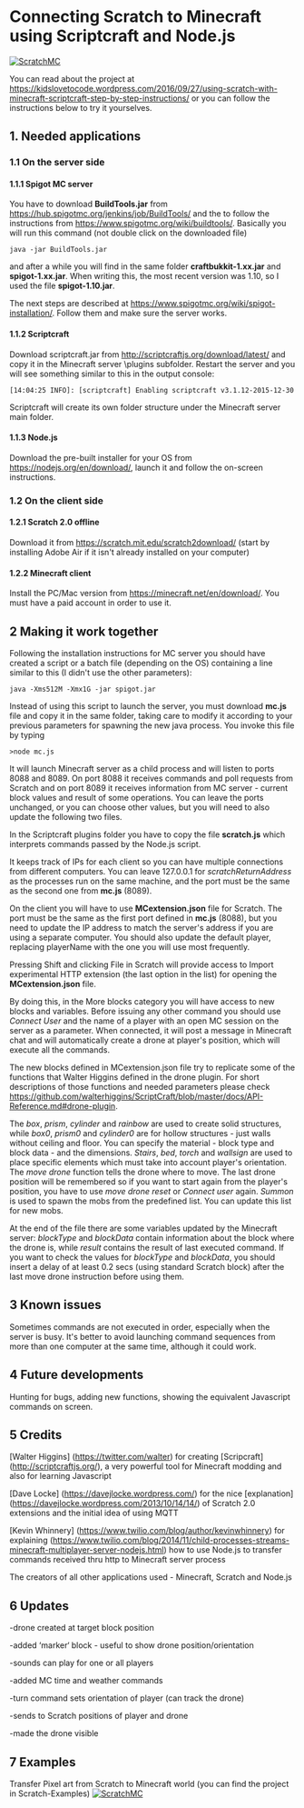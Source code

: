 # Connecting Scratch to Minecraft using Scriptcraft and Node.js #
[![ScratchMC](http://i.imgur.com/xBu7vIZ.png)](https://www.youtube.com/watch?v=VoJbqqw680c)

You can read about the project at https://kidslovetocode.wordpress.com/2016/09/27/using-scratch-with-minecraft-scriptcraft-step-by-step-instructions/ or you can follow the instructions below to try it yourselves.

## 1. Needed applications ##

### 1.1 On the server side ###

#### 1.1.1 Spigot MC server ####

You have to download __BuildTools.jar__ from https://hub.spigotmc.org/jenkins/job/BuildTools/ and the to follow the instructions from https://www.spigotmc.org/wiki/buildtools/. Basically you will run this command (not double click on the downloaded file)
	
	java -jar BuildTools.jar

and after a while you will find in the same folder __craftbukkit-1.xx.jar__ and __spigot-1.xx.jar__. When writing this, the most recent version was 1.10, so I used the file __spigot-1.10.jar__.

The next steps are described at https://www.spigotmc.org/wiki/spigot-installation/. Follow them and make sure the server works.

#### 1.1.2 Scriptcraft ####

Download scriptcraft.jar from http://scriptcraftjs.org/download/latest/ and copy it in the Minecraft server \plugins subfolder.
Restart the server and you will see something similar to this in the output console:

	[14:04:25 INFO]: [scriptcraft] Enabling scriptcraft v3.1.12-2015-12-30

Scriptcraft will create its own folder structure under the Minecraft server main folder.

#### 1.1.3 Node.js ####

Download the pre-built installer for your OS from https://nodejs.org/en/download/, launch it and follow the on-screen instructions.

### 1.2 On the client side ###
#### 1.2.1 Scratch 2.0 offline ####

Download it from https://scratch.mit.edu/scratch2download/  (start by installing Adobe Air if it isn't already installed on your computer)

#### 1.2.2 Minecraft client ####

Install the PC/Mac version from https://minecraft.net/en/download/. You must have a paid account in order to use it.

## 2 Making it work together ##

Following the installation instructions for MC server you should have created a script or a batch file (depending on the OS) containing a line similar to this (I didn't use the other parameters):

	java -Xms512M -Xmx1G -jar spigot.jar

Instead of using this script to launch the server, you must download __mc.js__ file and copy it in the same folder, taking care to modify it according to your previous parameters for spawning the new java process. You invoke this file by typing

	>node mc.js

It will launch Minecraft server as a child process and will listen to ports 8088 and 8089. On port 8088 it receives commands and poll requests from Scratch and on port 8089 it receives information from MC server - current block values and result of some operations. You can leave the ports unchanged, or you can choose other values, but you will need to also update the following two files.

In the Scriptcraft plugins folder you have to copy the file __scratch.js__ which interprets commands passed by the Node.js script.

It keeps track of IPs for each client so you can have multiple connections from different computers. You can leave 127.0.0.1 for _scratchReturnAddress_ as the processes run on the same machine, and the port must be the same as the second one from __mc.js__ (8089).

On the client you will have to use __MCextension.json__ file for Scratch. The port must be the same as the first port defined in __mc.js__ (8088), but you need to update the IP address to match the server's address if you are using a separate computer. You should also update the default player, replacing playerName with the one you will use most frequently.


Pressing Shift and clicking File in Scratch will provide access to Import experimental HTTP extension (the last option in the list) for opening the __MCextension.json__ file.

By doing this, in the More blocks category you will have access to new blocks and variables. Before issuing any other command you should use _Connect User_ and the name of a player with an open MC session on the server as a parameter. When connected, it will post a message in Minecraft chat and will automatically create a drone at player's position, which will execute all the commands.

The new blocks defined in MCextension.json file try to replicate some of the functions that Walter Higgins defined in the drone plugin. For short descriptions of those functions and needed parameters please check https://github.com/walterhiggins/ScriptCraft/blob/master/docs/API-Reference.md#drone-plugin.

The _box_, _prism_, _cylinder_ and _rainbow_ are used to create solid structures, while _box0_, _prism0_ and  _cylinder0_  are for hollow structures - just walls without ceiling and floor. You can specify the material - block type and block data - and the dimensions.
_Stairs_, _bed_, _torch_ and _wallsign_ are used to place specific elements which must take into account player's orientation.
The _move drone_ function tells the drone where to move. The last drone position will be remembered so if you want to start again from the player's position, you have to use _move drone reset_ or _Connect user_ again.
_Summon_ is used to spawn the mobs from the predefined list. You can update this list for new mobs.

At the end of the file there are some variables updated by the Minecraft server:  _blockType_ and _blockData_ contain information about the block where the drone is, while _result_ contains the result of last executed command.
If you want to check the values for _blockType_ and _blockData_, you should insert a delay of at least 0.2 secs (using standard Scratch block) after the last move drone instruction before using them.

## 3 Known issues ##

Sometimes commands are not executed in order, especially when the server is busy. It's better to avoid launching command sequences from more than one computer at the same time, although it could work.


## 4 Future developments ##

Hunting for bugs, adding new functions, showing the equivalent Javascript commands on screen.


## 5 Credits ##
[Walter Higgins] (https://twitter.com/walter) for creating [Scripcraft] (http://scriptcraftjs.org/), a very powerful tool for Minecraft modding and also for learning Javascript

[Dave Locke] (https://davejlocke.wordpress.com/) for the nice [explanation] (https://davejlocke.wordpress.com/2013/10/14/14/) of Scratch 2.0 extensions and the initial idea of using MQTT

[Kevin Whinnery] (https://www.twilio.com/blog/author/kevinwhinnery) for explaining (https://www.twilio.com/blog/2014/11/child-processes-streams-minecraft-multiplayer-server-nodejs.html) how to use Node.js to transfer commands received thru http to Minecraft server process

The creators of all other applications used - Minecraft, Scratch and Node.js


## 6 Updates ##

-drone created at target block position

-added ‘marker‘ block - useful to show drone position/orientation

-sounds can play for one or all players

-added MC time and weather commands

-turn command sets orientation of player (can track the drone)

-sends to Scratch positions of player and drone

-made the drone visible


## 7 Examples ##

Transfer Pixel art from Scratch to Minecraft world (you can find the project in Scratch-Examples)
[![ScratchMC](http://i.imgur.com/V7vc4JC.png)](https://www.youtube.com/watch?v=CeczBoxDauQ)
